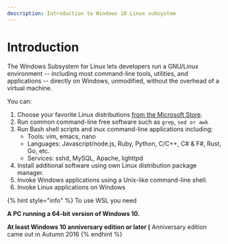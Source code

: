 ```yaml
---
description: Introduction to Windows 10 Linux subsystem
---
```


# Introduction

The Windows Subsystem for Linux lets developers run a GNU/Linux environment -- including most command-line tools, utilities, and applications -- directly on Windows, unmodified, without the overhead of a virtual machine.

You can:

1. Choose your favorite Linux distributions [from the Microsoft Store](https://aka.ms/wslstore).
2. Run common command-line free software such as `grep`, `sed or awk`
3. Run Bash shell scripts and inux command-line applications including:
   * Tools: vim, emacs, nano
   * Languages: Javascript/node.js, Ruby, Python, C/C++, C\# & F\#, Rust, Go, etc.
   * Services: sshd, MySQL, Apache, lighttpd
4. Install additional software using own Linux distribution package manager.
5. Invoke Windows applications using a Unix-like command-line shell.
6. Invoke Linux applications on Windows

{% hint style="info" %}
To use WSL you need  

**A PC running a 64-bit version of Windows 10.**

**At least Windows 10 anniversary edition or later \(** Anniversary edition came out in Autumn 2016
{% endhint %}

